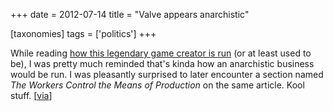 +++
date = 2012-07-14
title = "Valve appears anarchistic"

[taxonomies]
tags = ['politics']
+++

While reading [how this legendary game creator is run] (or at least used
to be), I was pretty much reminded that's kinda how an anarchistic
business would be run. I was pleasantly surprised to later encounter a
section named *The Workers Control the Means of Production* on the same
article. Kool stuff. [[via]]

  [how this legendary game creator is run]: http://www.gamasutra.com/view/feature/3408
  [via]: http://assets.sbnation.com/assets/1074301/Valve_Handbook_LowRes.pdf
